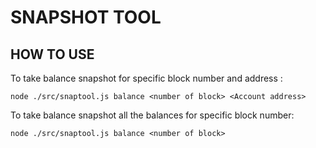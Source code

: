 # SNAPSHOT TOOL 

## HOW TO USE 

To take balance snapshot for specific block number and address : 

```
node ./src/snaptool.js balance <number of block> <Account address>
```
To take balance snapshot all the balances for specific block number: 

```
node ./src/snaptool.js balance <number of block>
```
